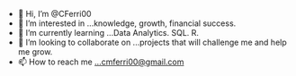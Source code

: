 - 👋 Hi, I’m @CFerri00
- 👀 I’m interested in ...knowledge, growth, financial success.
- 🌱 I’m currently learning ...Data Analytics. SQL. R. 
- 💞️ I’m looking to collaborate on ...projects that will challenge me and help me grow.
- 📫 How to reach me ...cmferri00@gmail.com

<!---
CFerri00/CFerri00 is a ✨ special ✨ repository because its `README.md` (this file) appears on your GitHub profile.
You can click the Preview link to take a look at your changes.
--->
